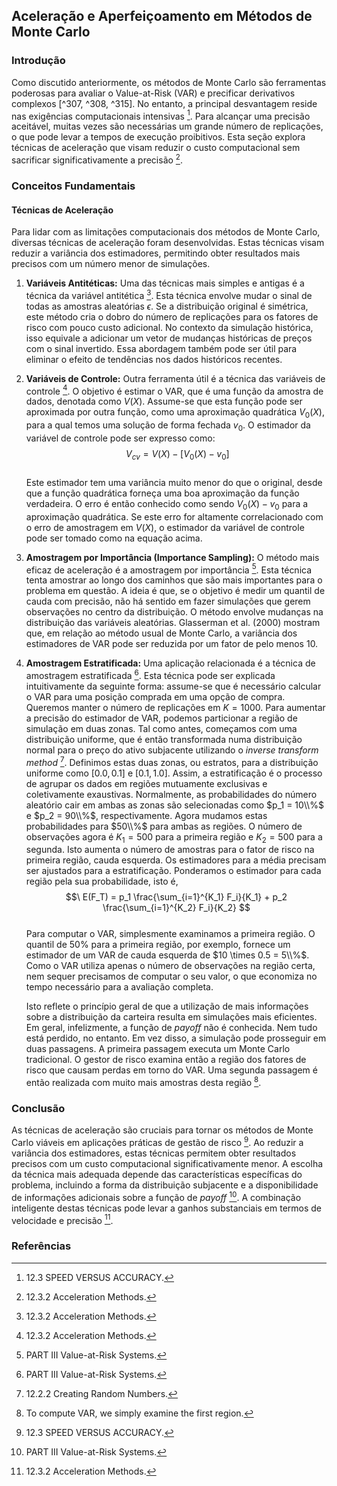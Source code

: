 ## Aceleração e Aperfeiçoamento em Métodos de Monte Carlo

### Introdução
Como discutido anteriormente, os métodos de Monte Carlo são ferramentas poderosas para avaliar o Value-at-Risk (VAR) e precificar derivativos complexos [^307, ^308, ^315]. No entanto, a principal desvantagem reside nas exigências computacionais intensivas [^316]. Para alcançar uma precisão aceitável, muitas vezes são necessárias um grande número de replicações, o que pode levar a tempos de execução proibitivos. Esta seção explora técnicas de aceleração que visam reduzir o custo computacional sem sacrificar significativamente a precisão [^319].

### Conceitos Fundamentais

#### Técnicas de Aceleração
Para lidar com as limitações computacionais dos métodos de Monte Carlo, diversas técnicas de aceleração foram desenvolvidas. Estas técnicas visam reduzir a variância dos estimadores, permitindo obter resultados mais precisos com um número menor de simulações.

1.  **Variáveis Antitéticas:** Uma das técnicas mais simples e antigas é a técnica da variável antitética [^319]. Esta técnica envolve mudar o sinal de todas as amostras aleatórias $\epsilon$. Se a distribuição original é simétrica, este método cria o dobro do número de replicações para os fatores de risco com pouco custo adicional. No contexto da simulação histórica, isso equivale a adicionar um vetor de mudanças históricas de preços com o sinal invertido. Essa abordagem também pode ser útil para eliminar o efeito de tendências nos dados históricos recentes.

2.  **Variáveis de Controle:** Outra ferramenta útil é a técnica das variáveis de controle [^319]. O objetivo é estimar o VAR, que é uma função da amostra de dados, denotada como $V(X)$. Assume-se que esta função pode ser aproximada por outra função, como uma aproximação quadrática $V_0(X)$, para a qual temos uma solução de forma fechada $v_0$. O estimador da variável de controle pode ser expresso como:
    $$\
    V_{cv} = V(X) - [V_0(X) - v_0]
    $$\
    Este estimador tem uma variância muito menor do que o original, desde que a função quadrática forneça uma boa aproximação da função verdadeira. O erro é então conhecido como sendo $V_0(X) - v_0$ para a aproximação quadrática. Se este erro for altamente correlacionado com o erro de amostragem em $V(X)$, o estimador da variável de controle pode ser tomado como na equação acima.

3.  **Amostragem por Importância (Importance Sampling):** O método mais eficaz de aceleração é a amostragem por importância [^320]. Esta técnica tenta amostrar ao longo dos caminhos que são mais importantes para o problema em questão. A ideia é que, se o objetivo é medir um quantil de cauda com precisão, não há sentido em fazer simulações que gerem observações no centro da distribuição. O método envolve mudanças na distribuição das variáveis aleatórias. Glasserman et al. (2000) mostram que, em relação ao método usual de Monte Carlo, a variância dos estimadores de VAR pode ser reduzida por um fator de pelo menos 10.

4.  **Amostragem Estratificada:** Uma aplicação relacionada é a técnica de amostragem estratificada [^320]. Esta técnica pode ser explicada intuitivamente da seguinte forma: assume-se que é necessário calcular o VAR para uma posição comprada em uma opção de compra. Queremos manter o número de replicações em $K = 1000$. Para aumentar a precisão do estimador de VAR, podemos particionar a região de simulação em duas zonas. Tal como antes, começamos com uma distribuição uniforme, que é então transformada numa distribuição normal para o preço do ativo subjacente utilizando o *inverse transform method* [^312]. Definimos estas duas zonas, ou estratos, para a distribuição uniforme como $[0.0, 0.1]$ e $[0.1, 1.0]$. Assim, a estratificação é o processo de agrupar os dados em regiões mutuamente exclusivas e coletivamente exaustivas. Normalmente, as probabilidades do número aleatório cair em ambas as zonas são selecionadas como $p_1 = 10\\%$ e $p_2 = 90\\%$, respectivamente. Agora mudamos estas probabilidades para $50\\%$ para ambas as regiões. O número de observações agora é $K_1 = 500$ para a primeira região e $K_2 = 500$ para a segunda. Isto aumenta o número de amostras para o fator de risco na primeira região, cauda esquerda. Os estimadores para a média precisam ser ajustados para a estratificação. Ponderamos o estimador para cada região pela sua probabilidade, isto é,
    $$\
    E(F_T) = p_1 \frac{\sum_{i=1}^{K_1} F_i}{K_1} + p_2 \frac{\sum_{i=1}^{K_2} F_i}{K_2}
    $$\
    Para computar o VAR, simplesmente examinamos a primeira região. O quantil de 50% para a primeira região, por exemplo, fornece um estimador de um VAR de cauda esquerda de $10 \times 0.5 = 5\\%$. Como o VAR utiliza apenas o número de observações na região certa, nem sequer precisamos de computar o seu valor, o que economiza no tempo necessário para a avaliação completa.

    Isto reflete o princípio geral de que a utilização de mais informações sobre a distribuição da carteira resulta em simulações mais eficientes. Em geral, infelizmente, a função de *payoff* não é conhecida. Nem tudo está perdido, no entanto. Em vez disso, a simulação pode prosseguir em duas passagens. A primeira passagem executa um Monte Carlo tradicional. O gestor de risco examina então a região dos fatores de risco que causam perdas em torno do VAR. Uma segunda passagem é então realizada com muito mais amostras desta região [^321].

### Conclusão
As técnicas de aceleração são cruciais para tornar os métodos de Monte Carlo viáveis em aplicações práticas de gestão de risco [^316]. Ao reduzir a variância dos estimadores, estas técnicas permitem obter resultados precisos com um custo computacional significativamente menor. A escolha da técnica mais adequada depende das características específicas do problema, incluindo a forma da distribuição subjacente e a disponibilidade de informações adicionais sobre a função de *payoff* [^320]. A combinação inteligente destas técnicas pode levar a ganhos substanciais em termos de velocidade e precisão [^319].

### Referências
[^307]: Capítulo 12: Monte Carlo Methods.
[^308]: PART III Value-at-Risk Systems.
[^312]: 12.2.2 Creating Random Numbers.
[^315]: 12.2.5 Risk Management and Pricing Methods.
[^316]: 12.3 SPEED VERSUS ACCURACY.
[^319]: 12.3.2 Acceleration Methods.
[^320]: PART III Value-at-Risk Systems.
[^321]: To compute VAR, we simply examine the first region.

<!-- END -->